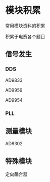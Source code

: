 # 模块积累

常用模块资料的积累

积累于电赛各个题目



## 信号发生

### DDS

AD9833

AD9959

AD9954

### PLL







## 测量模块

AD8302









## 特殊模块

定向耦合器

